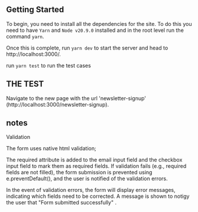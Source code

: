 ## Getting Started

To begin, you need to install all the dependencies for the site. To do this you need to have `Yarn` and `Node v20.9.0` installed and in the root level run the command `yarn`.

Once this is complete, run `yarn dev` to start the server and head to http://localhost:3000/.

run `yarn test` to run the test cases

## THE TEST

Navigate to the new page with the url 'newsletter-signup' (http://localhost:3000/newsletter-signup).

## notes

Validation

The form uses native html validation;

The required attribute is added to the email input field and the checkbox input field to mark them as required fields.
If validation fails (e.g., required fields are not filled), the form submission is prevented using e.preventDefault(), and the user is notified of the validation errors.

In the event of validation errors, the form will display error messages, indicating which fields need to be corrected.
A message is shown to notigy the user that "Form submitted successfully" .
